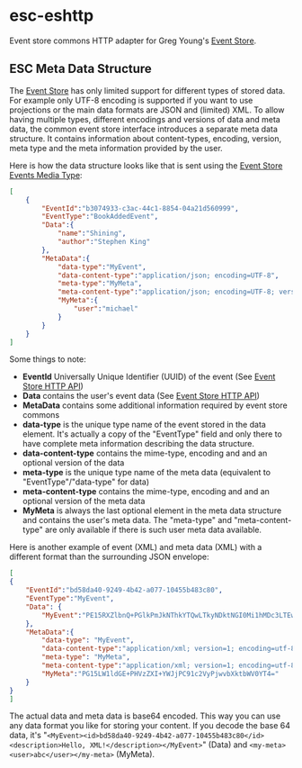 # esc-eshttp
Event store commons HTTP adapter for Greg Young's [Event Store](https://www.geteventstore.com/).

## ESC Meta Data Structure
The [Event Store](https://geteventstore.com/) has only limited support for different types of stored data. For example only UTF-8 encoding is supported if you want to use projections or the main data formats are JSON and (limited) XML. To allow having multiple types, different encodings and versions of data and meta data, the common event store interface introduces 
a separate meta data structure. It contains information about content-types, encoding, version, meta type and 
the meta information provided by the user.

Here is how the data structure looks like that is sent using the [Event Store Events Media Type](http://docs.geteventstore.com/http-api/3.9.0/writing-to-a-stream/):
```json
[
    {
        "EventId":"b3074933-c3ac-44c1-8854-04a21d560999",
        "EventType":"BookAddedEvent",
        "Data":{
            "name":"Shining",
            "author":"Stephen King"
        },
        "MetaData":{
	        "data-type":"MyEvent",
            "data-content-type":"application/json; encoding=UTF-8",
	        "meta-type":"MyMeta",
            "meta-content-type":"application/json; encoding=UTF-8; version=3",
            "MyMeta":{
                "user":"michael"
            }
        }
    }
]
```
Some things to note:
- **EventId** Universally Unique Identifier (UUID) of the event (See [Event Store HTTP API](http://docs.geteventstore.com/http-api/3.9.0/writing-to-a-stream/)) 
- **Data** contains the user's event data (See [Event Store HTTP API](http://docs.geteventstore.com/http-api/3.9.0/writing-to-a-stream/))
- **MetaData** contains some additional information required by event store commons
- **data-type** is the unique type name of the event stored in the data element. It's actually a copy of the "EventType" field and only there to have complete meta information describing the data structure.
- **data-content-type** contains the mime-type, encoding and and an optional version of the data 
- **meta-type** is the unique type name of the meta data (equivalent to "EventType"/"data-type" for data)
- **meta-content-type** contains the mime-type, encoding and and an optional version of the meta data
- **MyMeta** is always the last optional element in the meta data structure and contains the user's meta data. The "meta-type" and "meta-content-type" are only available if there is such user meta data available. 

Here is another example of event (XML) and meta data (XML) with a different format than the surrounding JSON envelope:
```json
[
{
    "EventId":"bd58da40-9249-4b42-a077-10455b483c80",
    "EventType":"MyEvent",
    "Data": {
        "MyEvent":"PE15RXZlbnQ+PGlkPmJkNThkYTQwLTkyNDktNGI0Mi1hMDc3LTEwNDU1YjQ4M2M4MDwvaWQ+PGRlc2NyaXB0aW9uPkhlbGxvLCBYTUwhPC9kZXNjcmlwdGlvbj48L015RXZlbnQ+"   
    },
    "MetaData":{
        "data-type": "MyEvent",
        "data-content-type":"application/xml; version=1; encoding=utf-8; transfer-encoding=base64",
        "meta-type": "MyMeta",
        "meta-content-type":"application/xml; version=1; encoding=utf-8; transfer-encoding=base64",
        "MyMeta":"PG15LW1ldGE+PHVzZXI+YWJjPC91c2VyPjwvbXktbWV0YT4=" 
    }
}
]
```
The actual data and meta data is base64 encoded. This way you can use any data format you like for storing your content.
If you decode the base 64 data, it's "```<MyEvent><id>bd58da40-9249-4b42-a077-10455b483c80</id><description>Hello, XML!</description></MyEvent>```" (Data) and 
```<my-meta><user>abc</user></my-meta>``` (MyMeta).

